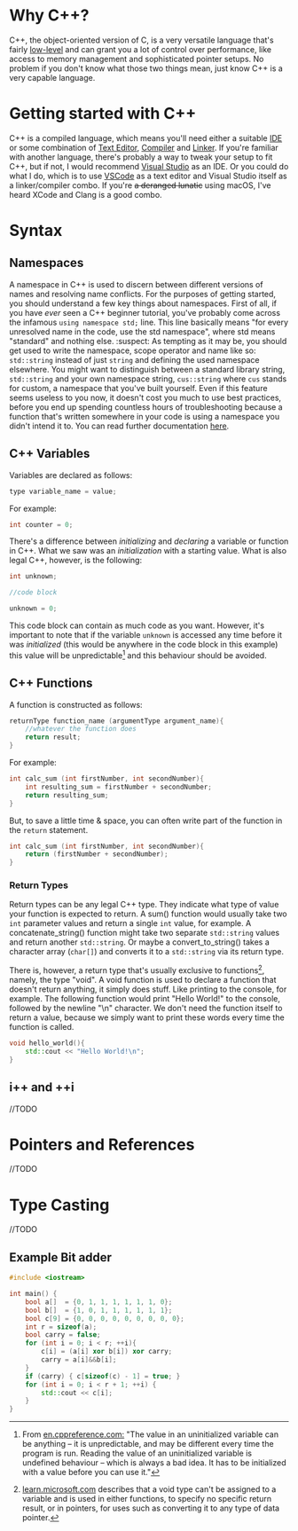 # Why C++?

C++, the object-oriented version of C, is a very versatile language that's fairly [low-level](../../02%20-%20Programming/Basics.md#high-level-vs-low-level) and can grant you a lot of control over performance, like access to memory management and sophisticated pointer setups. No problem if you don't know what those two things mean, just know C++ is a very capable language.

# Getting started with C++

C++ is a compiled language, which means you'll need either a suitable [IDE](../../02%20-%20Programming/Basics.md#IDE) or some combination of [Text Editor](../../02%20-%20Programming/Basics.md#text-editor), [Compiler](../../02%20-%20Programming/Basics.md#compiler) and [Linker](../../02%20-%20Programming/Basics.md#linker). If you're familiar with another language, there's probably a way to tweak your setup to fit C++, but if not, I would recommend [Visual Studio](https://visualstudio.microsoft.com/vs/community/) as an IDE. Or you could do what I do, which is to use [VSCode](https://code.visualstudio.com) as a text editor and Visual Studio itself as a linker/compiler combo.
If you're <del>a deranged lunatic</del> using macOS, I've heard XCode and Clang is a good combo.

# Syntax

## Namespaces

A namespace in C++ is used to discern between different versions of names and resolving name conflicts. For the purposes of getting started, you should understand a few key things about namespaces. First of all, if you have _ever_ seen a C++ beginner tutorial, you've probably come across the infamous ```using namespace std;``` line. This line basically means "for every unresolved name in the code, use the std namespace", where std means "standard" and nothing else. :suspect:
As tempting as it may be, you should get used to write the namespace, scope operator and name like so: ```std::string``` instead of just ```string``` and defining the used namespace elsewhere. You might want to distinguish between a standard library string, ```std::string``` and your own namespace string, ```cus::string``` where ```cus``` stands for custom, a namespace that you've built yourself.
Even if this feature seems useless to you now, it doesn't cost you much to use best practices, before you end up spending countless hours of troubleshooting because a function that's written somewhere in your code is using a namespace you didn't intend it to.
You can read further documentation [here](https://en.cppreference.com/w/cpp/language/namespace).

## C++ Variables
Variables are declared as follows:
```cpp
type variable_name = value;
```
For example:
```cpp
int counter = 0;
```

There's a difference between _initializing_ and _declaring_ a variable or function in C++. What we saw was an _initialization_ with a starting value. What is also legal C++, however, is the following:
```cpp
int unknown;

//code block

unknown = 0;
```
This code block can contain as much code as you want.
However, it's important to note that if the variable ```unknown``` is accessed any time before it was _initialized_ (this would be anywhere in the code block in this example) this value will be unpredictable[^1] and this behaviour should be avoided.
[^1]: From [en.cppreference.com:](https://en.cppreference.com/book/uninitialized#:~:text=To%20create%20a%20variable%20without%20an%20initial%20value%2C%20simply%20don,time%20the%20program%20is%20run.) "The value in an uninitialized variable can be anything – it is unpredictable, and may be different every time the program is run. Reading the value of an uninitialized variable is undefined behaviour – which is always a bad idea. It has to be initialized with a value before you can use it."

## C++ Functions
A function is constructed as follows:
```cpp
returnType function_name (argumentType argument_name){
    //whatever the function does
    return result;
}
```
For example:


```cpp
int calc_sum (int firstNumber, int secondNumber){
    int resulting_sum = firstNumber + secondNumber;
    return resulting_sum;
}
```


But, to save a little time & space, you can often write part of the function in the `return` statement.
```cpp
int calc_sum (int firstNumber, int secondNumber){
    return (firstNumber + secondNumber);
}
```

### Return Types

Return types can be any legal C++ type. They indicate what type of value your function is expected to return. A sum() function would usually take two ```int``` parameter values and return a single ```int``` value, for example. A concatenate_string() function might take two separate ```std::string``` values and return another ```std::string```. Or maybe a convert_to_string() takes a character array (```char[]```) and converts it to a ```std::string``` via its return type.

There is, however, a return type that's usually exclusive to functions[^2], namely, the type "void". A void function is used to declare a function that doesn't return anything, it simply does stuff. Like printing to the console, for example. The following function would print "Hello World!" to the console, followed by the newline "\n" character. We don't need the function itself to return a value, because we simply want to print these words every time the function is called.

[^2]: [learn.microsoft.com](https://learn.microsoft.com/en-us/cpp/cpp/void-cpp?view=msvc-170) describes that a void type can't be assigned to a variable and is used in either functions, to specify no specific return result, or in pointers, for uses such as converting it to any type of data pointer.

```cpp
void hello_world(){
    std::cout << "Hello World!\n";
}
```

## i++ and ++i

//TODO

# Pointers and References

//TODO

# Type Casting

//TODO 


## Example Bit adder

```cpp
#include <iostream>

int main() {
    bool a[]  = {0, 1, 1, 1, 1, 1, 1, 0};
    bool b[]  = {1, 0, 1, 1, 1, 1, 1, 1};
    bool c[9] = {0, 0, 0, 0, 0, 0, 0, 0, 0};
    int r = sizeof(a);
    bool carry = false;
    for (int i = 0; i < r; ++i){
        c[i] = (a[i] xor b[i]) xor carry;
        carry = a[i]&&b[i];
    }
    if (carry) { c[sizeof(c) - 1] = true; }
    for (int i = 0; i < r + 1; ++i) {
        std::cout << c[i];
    }
}
```